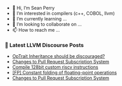- 👋 Hi, I’m Sean Perry
- 👀 I’m interested in compilers (c++, COBOL, llvm)
- 🌱 I’m currently learning ...
- 💞️ I’m looking to collaborate on ...
- 📫 How to reach me ...

<!---
s66perry/s66perry is a ✨ special ✨ repository because its `README.md` (this file) appears on your GitHub profile.
You can click the Preview link to take a look at your changes.
--->
### 📕 Latest LLVM Discourse Posts

<!-- DISCOURSE-LLVM:START -->
- [OpTrait Inheritance should be discouraged?](https://discourse.llvm.org/t/optrait-inheritance-should-be-discouraged/73100#post_7)
- [Changes to Pull Request Subscription System](https://discourse.llvm.org/t/changes-to-pull-request-subscription-system/73296?page=2#post_31)
- [Compile 128bit custom riscv instructions](https://discourse.llvm.org/t/compile-128bit-custom-riscv-instructions/73418#post_1)
- [[FP] Constant folding of floating-point operations](https://discourse.llvm.org/t/fp-constant-folding-of-floating-point-operations/73138?page=2#post_34)
- [Changes to Pull Request Subscription System](https://discourse.llvm.org/t/changes-to-pull-request-subscription-system/73296?page=2#post_30)
<!-- DISCOURSE-LLVM:END -->
